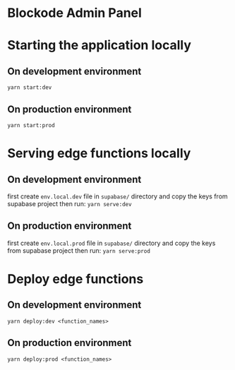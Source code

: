 # Blockode Admin Panel

# Starting the application locally

## On development environment

`yarn start:dev`

## On production environment

`yarn start:prod`

# Serving edge functions locally

## On development environment

first create `env.local.dev` file in `supabase/` directory and copy the keys from supabase project then run:
`yarn serve:dev`

## On production environment

first create `env.local.prod` file in `supabase/` directory and copy the keys from supabase project then run:
`yarn serve:prod`

# Deploy edge functions

## On development environment

`yarn deploy:dev <function_names>`

## On production environment

`yarn deploy:prod <function_names>`
